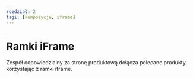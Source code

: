 ```yaml
---
rozdział: 2
tagi: [kompozycja, iframe]
---
```


# Ramki iFrame

Zespół odpowiedzialny za stronę produktową
dołącza polecane produkty, korzystając z ramki iframe.
